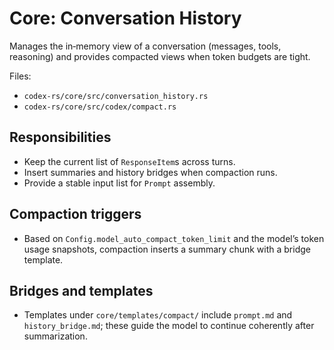 # Core: Conversation History

Manages the in‑memory view of a conversation (messages, tools, reasoning) and
provides compacted views when token budgets are tight.

Files:
- `codex-rs/core/src/conversation_history.rs`
- `codex-rs/core/src/codex/compact.rs`

## Responsibilities

- Keep the current list of `ResponseItem`s across turns.
- Insert summaries and history bridges when compaction runs.
- Provide a stable input list for `Prompt` assembly.

## Compaction triggers

- Based on `Config.model_auto_compact_token_limit` and the model’s token usage
  snapshots, compaction inserts a summary chunk with a bridge template.

## Bridges and templates

- Templates under `core/templates/compact/` include `prompt.md` and
  `history_bridge.md`; these guide the model to continue coherently after
  summarization.

